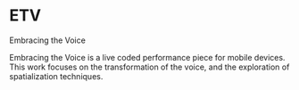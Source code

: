 # ETV
Embracing the Voice 

Embracing the Voice is a live coded performance piece for mobile devices. This work focuses on the transformation of the voice, and the exploration of spatialization techniques. 
